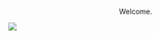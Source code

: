 <p align="center">Welcome.</p>
<img src="https://media.discordapp.net/attachments/957684661042184342/963181501762125854/johndoe.jpg" align="center">
